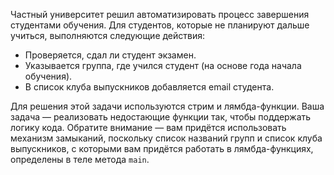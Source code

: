 Частный университет решил автоматизировать процесс завершения студентами обучения. 
Для студентов, которые не планируют дальше учиться, выполняются следующие действия:

- Проверяется, сдал ли студент экзамен.
- Указывается группа, где учился студент (на основе года начала обучения).
- В список клуба выпускников добавляется email студента.

Для решения этой задачи используются стрим и лямбда-функции. 
Ваша задача — реализовать недостающие функции так, чтобы поддержать логику кода. 
Обратите внимание — вам придётся использовать механизм замыканий, поскольку список названий групп и список клуба выпускников, 
с которыми вам придётся работать в лямбда-функциях, определены в теле метода `main`.